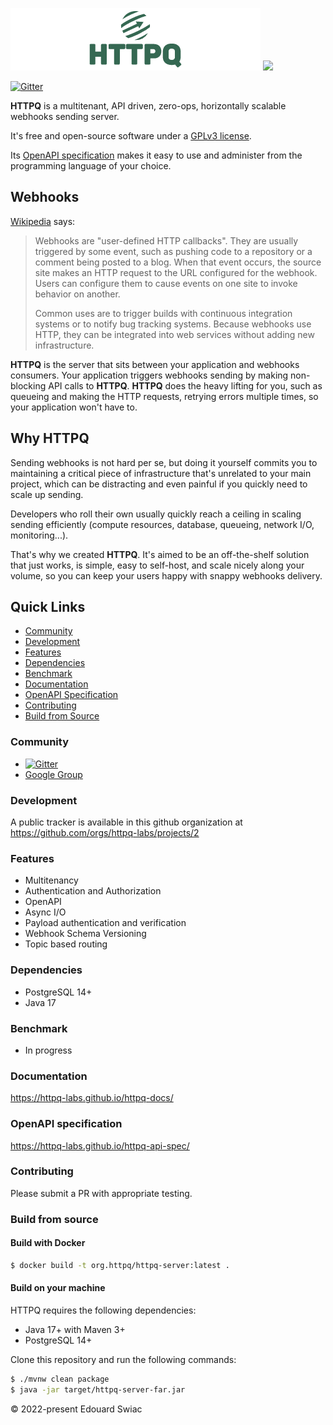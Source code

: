 <p align="left">
<img src="./static/logo.png"/>
<img src="https://www.gnu.org/graphics/gplv3-with-text-136x68.png"/>
</p> 

[![Gitter](https://badges.gitter.im/httpq-labs/community.svg)](https://gitter.im/httpq-labs/community?utm_source=badge&utm_medium=badge&utm_campaign=pr-badge) 


**HTTPQ** is a multitenant, API driven, zero-ops, horizontally scalable webhooks sending server.

It's free and open-source software under a [GPLv3 license](https://www.gnu.org/licenses/gpl-3.0.en.html).

Its [OpenAPI specification](https://httpq-labs.github.io/httpq-api-spec/) makes it easy to use and administer from the programming language of your choice.

## Webhooks
[Wikipedia](https://en.wikipedia.org/wiki/Webhook) says:
> Webhooks are "user-defined HTTP callbacks". They are usually triggered by some event, such as pushing code to a repository or a comment being posted to a blog. When that event occurs, the source site makes an HTTP request to the URL configured for the webhook. Users can configure them to cause events on one site to invoke behavior on another.
>
> Common uses are to trigger builds with continuous integration systems or to notify bug tracking systems. Because webhooks use HTTP, they can be integrated into web services without adding new infrastructure.

**HTTPQ** is the server that sits between your application and webhooks consumers. Your application triggers webhooks sending by making non-blocking API calls to **HTTPQ**. **HTTPQ** does the heavy lifting for you, such as queueing and making the HTTP requests, retrying errors multiple times, so your application won't have to. 

## Why HTTPQ
Sending webhooks is not hard per se, but doing it yourself commits you to maintaining a critical piece of infrastructure that's unrelated to your main project, which can be distracting and even painful if you quickly need to scale up sending.

Developers who roll their own usually quickly reach a ceiling in scaling sending efficiently (compute resources, database, queueing, network I/O, monitoring...). 

That's why we created **HTTPQ**. It's aimed to be an off-the-shelf solution that just works, is simple, easy to self-host, and scale nicely along your volume, so you can keep your users happy with snappy webhooks delivery.

## Quick Links

- [Community](#community)
- [Development](#development)
- [Features](#features)
- [Dependencies](#dependencies)
- [Benchmark](#benchmark)
- [Documentation](#documentation)
- [OpenAPI Specification](#openapi-specification)
- [Contributing](#contributing)
- [Build from Source](#build-from-source)

### Community
- [![Gitter](https://badges.gitter.im/httpq-labs/community.svg)](https://gitter.im/httpq-labs/community?utm_source=badge&utm_medium=badge&utm_campaign=pr-badge)
- [Google Group](https://groups.google.com/u/3/g/httpq)

### Development
A public tracker is available in this github organization at <https://github.com/orgs/httpq-labs/projects/2>
### Features
- Multitenancy
- Authentication and Authorization
- OpenAPI
- Async I/O
- Payload authentication and verification
- Webhook Schema Versioning
- Topic based routing


### Dependencies
- PostgreSQL 14+
- Java 17

### Benchmark
- In progress 

### Documentation
<https://httpq-labs.github.io/httpq-docs/>

### OpenAPI specification
<https://httpq-labs.github.io/httpq-api-spec/>

### Contributing
Please submit a PR with appropriate testing.

### Build from source
#### Build with Docker
```bash
$ docker build -t org.httpq/httpq-server:latest .
```

#### Build on your machine
HTTPQ requires the following dependencies:

- Java 17+ with Maven 3+
- PostgreSQL 14+

Clone this repository and run the following commands:
```bash
$ ./mvnw clean package
$ java -jar target/httpq-server-far.jar
```

© 2022-present Edouard Swiac
